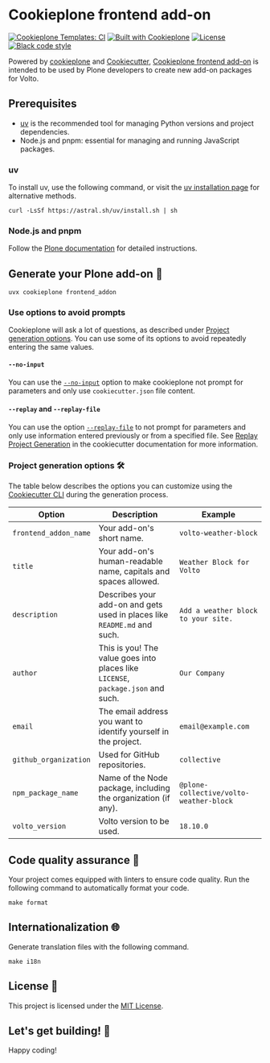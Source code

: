 # Cookieplone frontend add-on

[![Cookieplone Templates: CI](https://github.com/plone/cookieplone-templates/actions/workflows/main.yml/badge.svg)](https://github.com/plone/cookieplone-templates/blob/main/.github/workflows/main.yml)
[![Built with Cookieplone](https://img.shields.io/badge/built%20with-Cookiecutter-ff69b4.svg?logo=cookiecutter)](https://github.com/plone/cookieplone-templates/)
[![License](https://img.shields.io/github/license/plone/cookieplone-templates)](../../../LICENSE)
[![Black code style](https://img.shields.io/badge/code%20style-black-000000.svg)](https://github.com/psf/black)

Powered by [cookieplone](https://github.com/plone/cookieplone) and [Cookiecutter](https://github.com/cookiecutter/cookiecutter), [Cookieplone frontend add-on](https://github.com/plone/cookieplone-templates/tree/main/templates/add-ons/frontend) is intended to be used by Plone developers to create new add-on packages for Volto.

## Prerequisites

-   [uv](https://docs.astral.sh/uv/) is the recommended tool for managing Python versions and project dependencies.
-   Node.js and pnpm: essential for managing and running JavaScript packages.


### uv

To install uv, use the following command, or visit the [uv installation page](https://docs.astral.sh/uv/getting-started/installation/) for alternative methods.

```shell
curl -LsSf https://astral.sh/uv/install.sh | sh
```


### Node.js and pnpm

Follow the [Plone documentation](https://6.docs.plone.org/install/install-from-packages.html#pre-requisites-for-installation) for detailed instructions.


## Generate your Plone add-on 🎉

```shell
uvx cookieplone frontend_addon
```


### Use options to avoid prompts

Cookieplone will ask a lot of questions, as described under [Project generation options](#project-generation-options).
You can use some of its options to avoid repeatedly entering the same values.


#### `--no-input`

You can use the [`--no-input`](https://cookiecutter.readthedocs.io/en/latest/cli_options.html#cmdoption-cookiecutter-no-input) option to make cookieplone not prompt for parameters and only use `cookiecutter.json` file content.


#### `--replay` and `--replay-file`

You can use the option [`--replay-file`](https://cookiecutter.readthedocs.io/en/latest/cli_options.html#cmdoption-cookiecutter-replay-file) to not prompt for parameters and only use information entered previously or from a specified file.
See [Replay Project Generation](https://cookiecutter.readthedocs.io/en/latest/advanced/replay.html) in the cookiecutter documentation for more information.


### Project generation options 🛠️

The table below describes the options you can customize using the [Cookiecutter CLI](https://github.com/cookiecutter/cookiecutter) during the generation process.

| Option                | Description                                                                      | Example                                 |
|-----------------------|----------------------------------------------------------------------------------|-----------------------------------------|
| `frontend_addon_name` | Your add-on's short name.                                                        | `volto-weather-block`                   |
| `title`               | Your add-on's human-readable name, capitals and spaces allowed.                  | `Weather Block for Volto`               |
| `description`         | Describes your add-on and gets used in places like `README.md` and such.         | `Add a weather block to your site.`     |
| `author`              | This is you! The value goes into places like `LICENSE`, `package.json` and such. | `Our Company`                           |
| `email`               | The email address you want to identify yourself in the project.                  | `email@example.com`                     |
| `github_organization` | Used for GitHub repositories.                                                    | `collective`                            |
| `npm_package_name`    | Name of the Node package, including the organization (if any).                   | `@plone-collective/volto-weather-block` |
| `volto_version`       | Volto version to be used.                                                        | `18.10.0`                               |


## Code quality assurance 🧐

Your project comes equipped with linters to ensure code quality.
Run the following command to automatically format your code.

```shell
make format
```


## Internationalization 🌐

Generate translation files with the following command.

```shell
make i18n
```


## License 📜

This project is licensed under the [MIT License](/LICENSE).


## Let's get building! 🚀

Happy coding!
